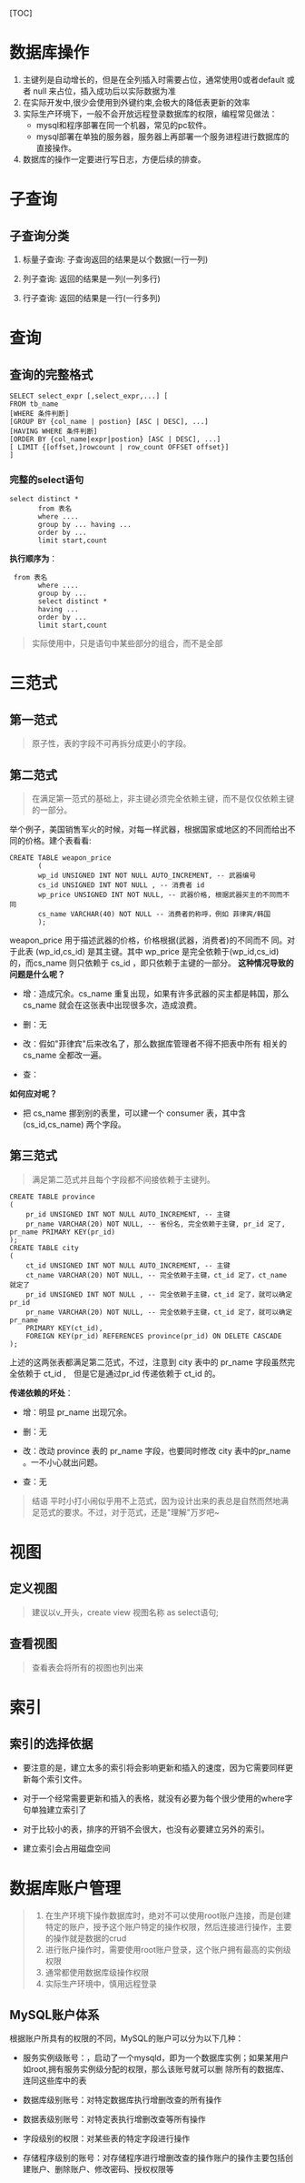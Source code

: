 [TOC]

# 数据库操作

1.  主键列是自动增长的，但是在全列插入时需要占位，通常使用0或者default 或者 null 来占位，插入成功后以实际数据为准
2. 在实际开发中,很少会使用到外键约束,会极大的降低表更新的效率
3.  实际生产环境下，一般不会开放远程登录数据库的权限，编程常见做法：
    - mysql和程序部署在同一个机器，常见的pc软件。
    - mysql部署在单独的服务器，服务器上再部署一个服务进程进行数据库的直接操作。
4.  数据库的操作一定要进行写日志，方便后续的排查。

# 子查询

## 子查询分类

1.  标量子查询: 子查询返回的结果是以个数据(一行一列)

2. 列子查询: 返回的结果是一列(一列多行)

3. 行子查询: 返回的结果是一行(一行多列)

# 查询

## 查询的完整格式 

```mysql
SELECT select_expr [,select_expr,...] [
FROM tb_name
[WHERE 条件判断]
[GROUP BY {col_name | postion} [ASC | DESC], ...]
[HAVING WHERE 条件判断]
[ORDER BY {col_name|expr|postion} [ASC | DESC], ...]
[ LIMIT {[offset,]rowcount | row_count OFFSET offset}]
]
```

### 完整的select语句

```mysql
select distinct *
       from 表名
       where ....
       group by ... having ...
       order by ...
       limit start,count
```

**执行顺序为**：

```mysql
 from 表名
       where ....
       group by ...
       select distinct *
       having ...
       order by ...
       limit start,count
```

> 实际使用中，只是语句中某些部分的组合，而不是全部

# 三范式

## 第一范式

> 原子性，表的字段不可再拆分成更小的字段。

## 第二范式

> 在满足第一范式的基础上，非主键必须完全依赖主键，而不是仅仅依赖主键的一部分。

举个例子，美国销售军火的时候，对每一样武器，根据国家或地区的不同而给出不同的价格。建个表看看:

```mysql
CREATE TABLE weapon_price
       (
       wp_id UNSIGNED INT NOT NULL AUTO_INCREMENT, -- 武器编号
       cs_id UNSIGNED INT NOT NULL , -- 消费者 id
       wp_price UNSIGNED INT NOT NULL, -- 武器价格, 根据武器买主的不同而不同
       cs_name VARCHAR(40) NOT NULL -- 消费者的称呼，例如 菲律宾/韩国
       );
```

weapon_price 用于描述武器的价格，价格根据(武器，消费者)的不同而不 同。对于此表 (wp_id,cs_id) 是其主键。其中 wp_price 是完全依赖于(wp_id,cs_id) 的，而cs_name 则只依赖于 cs_id ，即只依赖于主键的一部分。
**这种情况导致的问题是什么呢？**

- 增：造成冗余。cs_name 重复出现，如果有许多武器的买主都是韩国，那么 cs_name 就会在这张表中出现很多次，造成浪费。

- 删：无

- 改：假如"菲律宾"后来改名了，那么数据库管理者不得不把表中所有 相关的 cs_name 全都改一遍。

- 查：

**如何应对呢？**

- 把 cs_name 挪到别的表里，可以建一个 consumer 表，其中含 (cs_id,cs_name) 两个字段。

## 第三范式

> 满足第二范式并且每个字段都不间接依赖于主键列。

```mysql
CREATE TABLE province
(
    pr_id UNSIGNED INT NOT NULL AUTO_INCREMENT, -- 主键
    pr_name VARCHAR(20) NOT NULL, -- 省份名, 完全依赖于主键, pr_id 定了, pr_name PRIMARY KEY(pr_id)
);
CREATE TABLE city
(
    ct_id UNSIGNED INT NOT NULL AUTO_INCREMENT, -- 主键
    ct_name VARCHAR(20) NOT NULL, -- 完全依赖于主键，ct_id 定了，ct_name 就定了
    pr_id UNSIGNED INT NOT NULL , -- 完全依赖于主键，ct_id 定了，就可以确定 pr_id
    pr_name VARCHAR(20) NOT NULL, -- 完全依赖于主键，ct_id 定了，就可以确定 pr_name
    PRIMARY KEY(ct_id),
    FOREIGN KEY(pr_id) REFERENCES province(pr_id) ON DELETE CASCADE
);
```

上述的这两张表都满足第二范式，不过，注意到 city 表中的 pr_name 字段虽然完全依赖于 ct_id ,　但是它是通过pr_id 传递依赖于 ct_id 的。

**传递依赖的坏处**：

- 增：明显 pr_name 出现冗余。

- 删：无

- 改：改动 province 表的 pr_name 字段，也要同时修改 city 表中的pr_name 。一不小心就出问题。
  
- 查：无
  

> 结语
> 平时小打小闹似乎用不上范式，因为设计出来的表总是自然而然地满足范式的要求。不过，对于范式，还是"理解"万岁吧~

# 视图

## 定义视图

> 建议以v_开头，create view 视图名称 as select语句;

## 查看视图

> 查看表会将所有的视图也列出来

# 索引

## 索引的选择依据

- 要注意的是，建立太多的索引将会影响更新和插入的速度，因为它需要同样更新每个索引文件。

- 对于一个经常需要更新和插入的表格，就没有必要为每个很少使用的where字句单独建立索引了

- 对于比较小的表，排序的开销不会很大，也没有必要建立另外的索引。

- 建立索引会占用磁盘空间

# 数据库账户管理

> 1. 在生产环境下操作数据库时，绝对不可以使用root账户连接，而是创建特定的账户，授予这个账户特定的操作权限，然后连接进行操作，主要 的操作就是数据的crud
> 2. 进行账户操作时，需要使用root账户登录，这个账户拥有最高的实例级权限
> 3. 通常都使用数据库级操作权限
> 4. 实际生产环境中，慎用远程登录

## MySQL账户体系

根据账户所具有的权限的不同，MySQL的账户可以分为以下几种：

- 服务实例级账号：，启动了一个mysqld，即为一个数据库实例；如果某用户如root,拥有服务实例级分配的权限，那么该账号就可以删 除所有的数据库、连同这些库中的表

- 数据库级别账号：对特定数据库执行增删改查的所有操作

- 数据表级别账号：对特定表执行增删改查等所有操作

- 字段级别的权限：对某些表的特定字段进行操作

-  存储程序级别的账号：对存储程序进⾏增删改查的操作账户的操作主要包括创建账户、删除账户、修改密码、授权权限等

